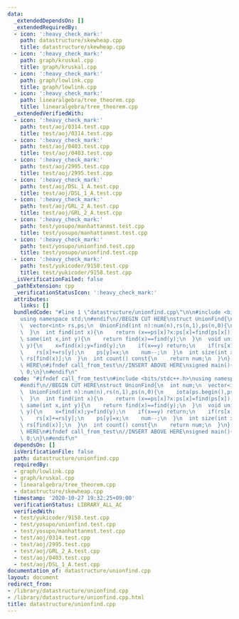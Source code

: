 ```yaml
---
data:
  _extendedDependsOn: []
  _extendedRequiredBy:
  - icon: ':heavy_check_mark:'
    path: datastructure/skewheap.cpp
    title: datastructure/skewheap.cpp
  - icon: ':heavy_check_mark:'
    path: graph/kruskal.cpp
    title: graph/kruskal.cpp
  - icon: ':heavy_check_mark:'
    path: graph/lowlink.cpp
    title: graph/lowlink.cpp
  - icon: ':heavy_check_mark:'
    path: linearalgebra/tree_theorem.cpp
    title: linearalgebra/tree_theorem.cpp
  _extendedVerifiedWith:
  - icon: ':heavy_check_mark:'
    path: test/aoj/0314.test.cpp
    title: test/aoj/0314.test.cpp
  - icon: ':heavy_check_mark:'
    path: test/aoj/0403.test.cpp
    title: test/aoj/0403.test.cpp
  - icon: ':heavy_check_mark:'
    path: test/aoj/2995.test.cpp
    title: test/aoj/2995.test.cpp
  - icon: ':heavy_check_mark:'
    path: test/aoj/DSL_1_A.test.cpp
    title: test/aoj/DSL_1_A.test.cpp
  - icon: ':heavy_check_mark:'
    path: test/aoj/GRL_2_A.test.cpp
    title: test/aoj/GRL_2_A.test.cpp
  - icon: ':heavy_check_mark:'
    path: test/yosupo/manhattanmst.test.cpp
    title: test/yosupo/manhattanmst.test.cpp
  - icon: ':heavy_check_mark:'
    path: test/yosupo/unionfind.test.cpp
    title: test/yosupo/unionfind.test.cpp
  - icon: ':heavy_check_mark:'
    path: test/yukicoder/9158.test.cpp
    title: test/yukicoder/9158.test.cpp
  _isVerificationFailed: false
  _pathExtension: cpp
  _verificationStatusIcon: ':heavy_check_mark:'
  attributes:
    links: []
  bundledCode: "#line 1 \"datastructure/unionfind.cpp\"\n\n#include <bits/stdc++.h>\n\
    using namespace std;\n#endif\n//BEGIN CUT HERE\nstruct UnionFind{\n  int num;\n\
    \  vector<int> rs,ps;\n  UnionFind(int n):num(n),rs(n,1),ps(n,0){\n    iota(ps.begin(),ps.end(),0);\n\
    \  }\n  int find(int x){\n    return (x==ps[x]?x:ps[x]=find(ps[x]));\n  }\n  bool\
    \ same(int x,int y){\n    return find(x)==find(y);\n  }\n  void unite(int x,int\
    \ y){\n    x=find(x);y=find(y);\n    if(x==y) return;\n    if(rs[x]<rs[y]) swap(x,y);\n\
    \    rs[x]+=rs[y];\n    ps[y]=x;\n    num--;\n  }\n  int size(int x){\n    return\
    \ rs[find(x)];\n  }\n  int count() const{\n    return num;\n  }\n};\n//END CUT\
    \ HERE\n#ifndef call_from_test\n//INSERT ABOVE HERE\nsigned main(){\n  return\
    \ 0;\n}\n#endif\n"
  code: "#ifndef call_from_test\n#include <bits/stdc++.h>\nusing namespace std;\n\
    #endif\n//BEGIN CUT HERE\nstruct UnionFind{\n  int num;\n  vector<int> rs,ps;\n\
    \  UnionFind(int n):num(n),rs(n,1),ps(n,0){\n    iota(ps.begin(),ps.end(),0);\n\
    \  }\n  int find(int x){\n    return (x==ps[x]?x:ps[x]=find(ps[x]));\n  }\n  bool\
    \ same(int x,int y){\n    return find(x)==find(y);\n  }\n  void unite(int x,int\
    \ y){\n    x=find(x);y=find(y);\n    if(x==y) return;\n    if(rs[x]<rs[y]) swap(x,y);\n\
    \    rs[x]+=rs[y];\n    ps[y]=x;\n    num--;\n  }\n  int size(int x){\n    return\
    \ rs[find(x)];\n  }\n  int count() const{\n    return num;\n  }\n};\n//END CUT\
    \ HERE\n#ifndef call_from_test\n//INSERT ABOVE HERE\nsigned main(){\n  return\
    \ 0;\n}\n#endif\n"
  dependsOn: []
  isVerificationFile: false
  path: datastructure/unionfind.cpp
  requiredBy:
  - graph/lowlink.cpp
  - graph/kruskal.cpp
  - linearalgebra/tree_theorem.cpp
  - datastructure/skewheap.cpp
  timestamp: '2020-10-27 19:32:25+09:00'
  verificationStatus: LIBRARY_ALL_AC
  verifiedWith:
  - test/yukicoder/9158.test.cpp
  - test/yosupo/unionfind.test.cpp
  - test/yosupo/manhattanmst.test.cpp
  - test/aoj/0314.test.cpp
  - test/aoj/2995.test.cpp
  - test/aoj/GRL_2_A.test.cpp
  - test/aoj/0403.test.cpp
  - test/aoj/DSL_1_A.test.cpp
documentation_of: datastructure/unionfind.cpp
layout: document
redirect_from:
- /library/datastructure/unionfind.cpp
- /library/datastructure/unionfind.cpp.html
title: datastructure/unionfind.cpp
---
```

